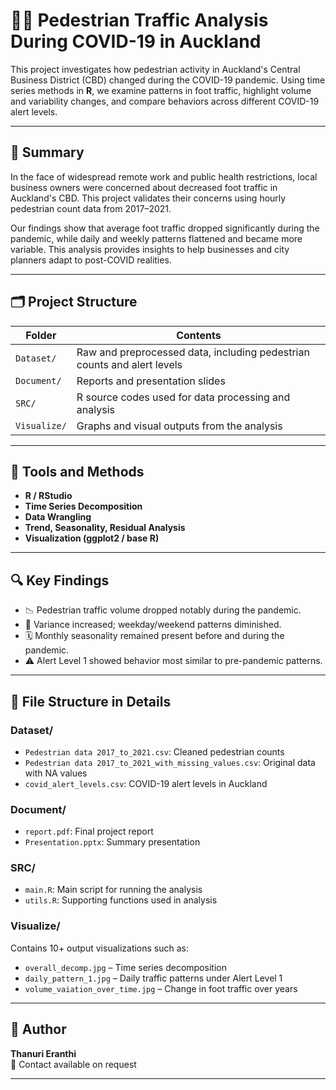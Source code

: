 # 🧍‍♀️ Pedestrian Traffic Analysis During COVID-19 in Auckland

This project investigates how pedestrian activity in Auckland's Central Business District (CBD) changed during the COVID-19 pandemic. Using time series methods in **R**, we examine patterns in foot traffic, highlight volume and variability changes, and compare behaviors across different COVID-19 alert levels.

---

## 📌 Summary

In the face of widespread remote work and public health restrictions, local business owners were concerned about decreased foot traffic in Auckland's CBD. This project validates their concerns using hourly pedestrian count data from 2017–2021.

Our findings show that average foot traffic dropped significantly during the pandemic, while daily and weekly patterns flattened and became more variable. This analysis provides insights to help businesses and city planners adapt to post-COVID realities.

---

## 🗂 Project Structure

| Folder           | Contents                                                                 |
|------------------|--------------------------------------------------------------------------|
| `Dataset/`       | Raw and preprocessed data, including pedestrian counts and alert levels |
| `Document/`      | Reports and presentation slides                                     |
| `SRC/`           | R source codes used for data processing and analysis                      |
| `Visualize/`     | Graphs and visual outputs from the analysis                              |

---

## 🧪 Tools and Methods

- **R / RStudio**
- **Time Series Decomposition**
- **Data Wrangling**
- **Trend, Seasonality, Residual Analysis**
- **Visualization (ggplot2 / base R)**

---

## 🔍 Key Findings

- 📉 Pedestrian traffic volume dropped notably during the pandemic.
- 🔁 Variance increased; weekday/weekend patterns diminished.
- 🗓️ Monthly seasonality remained present before and during the pandemic.
- ⚠️ Alert Level 1 showed behavior most similar to pre-pandemic patterns.

---

## 📁 File Structure in Details

### Dataset/
- `Pedestrian data 2017_to_2021.csv`: Cleaned pedestrian counts  
- `Pedestrian data 2017_to_2021_with_missing_values.csv`: Original data with NA values  
- `covid_alert_levels.csv`: COVID-19 alert levels in Auckland  

### Document/
- `report.pdf`: Final project report  
- `Presentation.pptx`: Summary presentation  

### SRC/
- `main.R`: Main script for running the analysis  
- `utils.R`: Supporting functions used in analysis  

### Visualize/
Contains 10+ output visualizations such as:
- `overall_decomp.jpg` – Time series decomposition  
- `daily_pattern_1.jpg` – Daily traffic patterns under Alert Level 1  
- `volume_vaiation_over_time.jpg` – Change in foot traffic over years  

---

## 👩 Author

**Thanuri Eranthi**  
📧 Contact available on request

---

